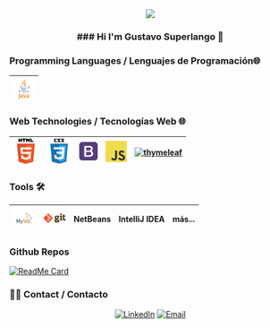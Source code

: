 <p align="center">

 <img align="center" width="300" src="https://github.com/RiosGustavo/RiosGustavo/assets/111397589/6de5a74e-8289-4f46-99b4-ebc8099f40a8">
  <h3 align="center"> ### Hi I'm Gustavo Superlango 👋 </h3>
</p>

### Programming Languages / Lenguajes de Programación🌐

[<img src="https://raw.githubusercontent.com/github/explore/80688e429a7d4ef2fca1e82350fe8e3517d3494d/topics/java/java.png" alt="java" width="38">](https://www.java.com/es/) |
|---|

### Web Technologies / Tecnologías Web 🌐

|<img src="https://raw.githubusercontent.com/github/explore/80688e429a7d4ef2fca1e82350fe8e3517d3494d/topics/html/html.png" alt="html" width="45">| <img src="https://raw.githubusercontent.com/github/explore/80688e429a7d4ef2fca1e82350fe8e3517d3494d/topics/css/css.png" alt="css" width="45"> |  [<img src="https://raw.githubusercontent.com/github/explore/80688e429a7d4ef2fca1e82350fe8e3517d3494d/topics/bootstrap/bootstrap.png" alt="Bootstrap" width="33">](https://getbootstrap.com/) |  <img src="https://raw.githubusercontent.com/github/explore/80688e429a7d4ef2fca1e82350fe8e3517d3494d/topics/javascript/javascript.png" alt="javascript" width="38">|   [<img src="https://github.com/agustinlorca/agustinlorca/assets/105286586/1ab5b3b5-6710-4cec-a55a-8d4753049c61" alt="thymeleaf" width="70">](https://www.thymeleaf.org/)|
|---|---|---|---|---|

### Tools 🛠️

| [<img src="https://raw.githubusercontent.com/github/explore/80688e429a7d4ef2fca1e82350fe8e3517d3494d/topics/mysql/mysql.png" alt="mysql" width="40">](https://www.mysql.com/) | [<img src="https://raw.githubusercontent.com/github/explore/80688e429a7d4ef2fca1e82350fe8e3517d3494d/topics/git/git.png" alt="Git" width="40">](https://git-scm.com/) | NetBeans | IntelliJ IDEA | más...
|---|---|---|---|---|

### Github Repos



[![ReadMe Card](https://github-readme-stats.vercel.app/api/pin/?username=RiosGustavo&repo=ClimateAware)](https://github.com/RiosGustavo/climateaware)


<h3> 🤝🏻 Contact / Contacto  </h3>

<p align="center">
  <a href="www.linkedin.com/in/gustavo-superlango" target="_blank"><img alt="LinkedIn" src="https://img.shields.io/badge/LinkedIn-@gustavosuperlango-blue?style=flat&logo=linkedin"></a>
  <a href="mailto:gustavosuperlango@gmail.com"><img alt="Email" src="https://img.shields.io/badge/Email-gustavosuperlango@gmail.com-blue?style=flat&logo=gmail"></a>
</p>







<!--
**RiosGustavo/RiosGustavo** is a ✨ _special_ ✨ repository because its `README.md` (this file) appears on your GitHub profile.


Here are some ideas to get you started:

- 🔭 I’m currently working on ...
- 🌱 I’m currently learning ...
- 👯 I’m looking to collaborate on ...
- 🤔 I’m looking for help with ...
- 💬 Ask me about ...
- 📫 How to reach me: ...
- 😄 Pronouns: ...
- ⚡ Fun fact: ...
-->
